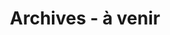 ---
title : "Archives - à venir"
page_header_bg : "images/background/homepage-one-banner.png"
draft : false
layout : "gallery"
#gallery_items:
slug: archives
---